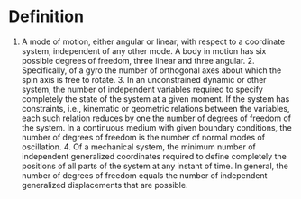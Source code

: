 # Definition

1.  A mode of motion, either angular or linear, with respect to a
    coordinate system, independent of any other mode. A body in motion
    has six possible degrees of freedom, three linear and three
    angular. 2. Specifically, of a gyro the number of orthogonal axes
    about which the spin axis is free to rotate. 3. In an unconstrained
    dynamic or other system, the number of independent variables
    required to specify completely the state of the system at a given
    moment. If the system has constraints, i.e., kinematic or geometric
    relations between the variables, each such relation reduces by one
    the number of degrees of freedom of the system. In a continuous
    medium with given boundary conditions, the number of degrees of
    freedom is the number of normal modes of oscillation. 4. Of a
    mechanical system, the minimum number of independent generalized
    coordinates required to define completely the positions of all parts
    of the system at any instant of time. In general, the number of
    degrees of freedom equals the number of independent generalized
    displacements that are possible.
